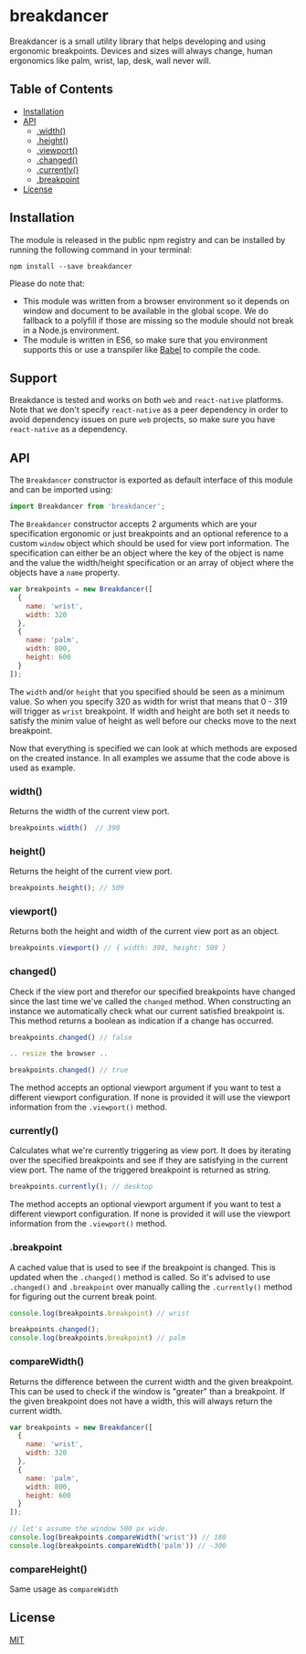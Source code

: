 # breakdancer

Breakdancer is a small utility library that helps developing and using ergonomic
breakpoints. Devices and sizes will always change, human ergonomics like palm,
wrist, lap, desk, wall never will.

## Table of Contents

- [Installation](#installation)
- [API](#api)
  - [.width()](#width)
  - [.height()](#height)
  - [.viewport()](#viewport)
  - [.changed()](#changed)
  - [.currently()](#currently)
  - [.breakpoint](#breakpoint)
- [License](#license)

## Installation

The module is released in the public npm registry and can be installed by
running the following command in your terminal:

```
npm install --save breakdancer
```

Please do note that:

- This module was written from a browser environment so it depends on window and
  document to be available in the global scope. We do fallback to a polyfill if
  those are missing so the module should not break in a Node.js environment.
- The module is written in ES6, so make sure that you environment supports this
  or use a transpiler like [Babel](http://babeljs.io/) to compile the code.

## Support

Breakdance is tested and works on both `web` and `react-native` platforms.
Note that we don't specify `react-native` as a peer dependency in order to avoid
dependency issues on pure `web` projects, so make sure you have `react-native`
as a dependency.

## API

The `Breakdancer` constructor is exported as default interface of this module
and can be imported using:

```js
import Breakdancer from 'breakdancer';
```

The `Breakdancer` constructor accepts 2 arguments which are your specification
ergonomic or just breakpoints and an optional reference to a custom `window`
object which should be used for view port information. The specification can
either be an object where the key of the object is name and the value the
width/height specification or an array of object where the objects have a `name`
property.

```js
var breakpoints = new Breakdancer([
  {
    name: 'wrist',
    width: 320
  },
  {
    name: 'palm',
    width: 800,
    height: 600
  }
]);
```

The `width` and/or `height` that you specified should be seen as a minimum value.
So when you specify 320 as width for wrist that means that 0 - 319 will trigger
as `wrist` breakpoint. If width and height are both set it needs to satisfy
the minim value of height as well before our checks move to the next
breakpoint.

Now that everything is specified we can look at which methods are exposed on the
created instance. In all examples we assume that the code above is used as
example.

### width()

Returns the width of the current view port.

```js
breakpoints.width()  // 390
```

### height()

Returns the height of the current view port.

```js
breakpoints.height(); // 509
```

### viewport()

Returns both the height and width of the current view port as an object.

```js
breakpoints.viewport() // { width: 390, height: 509 }
```

### changed()

Check if the view port and therefor our specified breakpoints have changed since
the last time we've called the `changed` method. When constructing an instance
we automatically check what our current satisfied breakpoint is. This method
returns a boolean as indication if a change has occurred.

```js
breakpoints.changed() // false

.. resize the browser ..

breakpoints.changed() // true
```

The method accepts an optional viewport argument if you want to test a different
viewport configuration. If none is provided it will use the viewport information
from the `.viewport()` method.

### currently()

Calculates what we're currently triggering as view port. It does by iterating
over the specified breakpoints and see if they are satisfying in the current
view port. The name of the triggered breakpoint is returned as string.

```js
breakpoints.currently(); // desktop
```

The method accepts an optional viewport argument if you want to test a different
viewport configuration. If none is provided it will use the viewport information
from the `.viewport()` method.

### .breakpoint

A cached value that is used to see if the breakpoint is changed. This is updated
when the `.changed()` method is called. So it's advised to use `.changed()` and
`.breakpoint` over manually calling the `.currently()` method for figuring out
the current break point.

```js
console.log(breakpoints.breakpoint) // wrist

breakpoints.changed();
console.log(breakpoints.breakpoint) // palm
```

### compareWidth()

Returns the difference between the current width and the given breakpoint. This
can be used to check if the window is "greater" than a breakpoint. If the given
breakpoint does not have a width, this will always return the current width.

```js
var breakpoints = new Breakdancer([
  {
    name: 'wrist',
    width: 320
  },
  {
    name: 'palm',
    width: 800,
    height: 600
  }
]);

// let's assume the window 500 px wide.
console.log(breakpoints.compareWidth('wrist')) // 180
console.log(breakpoints.compareWidth('palm')) // -300
```

### compareHeight()

Same usage as `compareWidth`

## License

[MIT](LICENSE)
